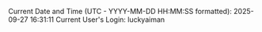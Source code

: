 Current Date and Time (UTC - YYYY-MM-DD HH:MM:SS formatted): 2025-09-27 16:31:11
Current User's Login: luckyaiman
